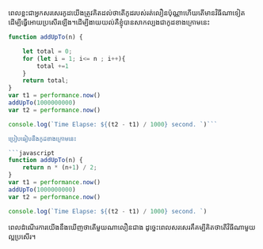 ពេលខ្លះជាអ្នកសរសេរកូដយើងត្រូវគិតដល់ថាតើកូដរបស់រត់លឿនប៉ុណ្ណា​ហើយ​តើមាន​វិធីណាទៀតដើម្បីធ្វើអោយប្រសើរឡើង។ដើម្បីងាយយល់គឺខ្ញុំបានសាកល្បងជាកូដខាងក្រោមនេះ

```javascript
function addUpTo(n) {

    let total = 0;
    for (let i = 1; i<= n ; i++){
        total +=1
    }
    return total;
}
var t1 = performance.now()
addUpTo(1000000000)
var t2 = performance.now()

console.log(`Time Elapse: ${(t2 - t1) / 1000} second. `)```

ប្រៀបធៀបនឹងកូដខាងក្រោមនេះ

```javascript
function addUpTo(n) {
    return n * (n+1) / 2;
}
var t1 = performance.now()
addUpTo(1000000000)
var t2 = performance.now()

console.log(`Time Elapse: ${(t2 - t1) / 1000} second. `)
```

ពេលដំណើរការយើងនឹងឃើញ​ថាតើមួយណាលឿនជាង ដូច្នេះពេលសរសេរគឹគម្បីគិតថាតើវិធីណាមួយល្អប្រសើរ។
